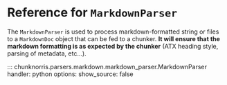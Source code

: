 # Reference for `MarkdownParser`

The ``MarkdownParser`` is used to process markdown-formatted string or files to a ``MarkdownDoc`` object that can be fed to a chunker. **It will ensure that the markdown formatting is as expected by the chunker** (ATX heading style, parsing of metadata, etc...).

::: chunknorris.parsers.markdown.markdown_parser.MarkdownParser
    handler: python
    options:
      show_source: false